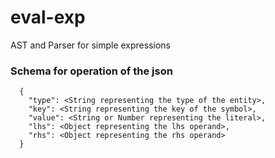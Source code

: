 # eval-exp
AST and Parser for simple expressions

### Schema for operation of the json

```
  {
    "type": <String representing the type of the entity>,
    "key": <String representing the key of the symbol>,
    "value": <String or Number representing the literal>,
    "lhs": <Object representing the lhs operand>,
    "rhs": <Object representing the rhs operand>
  }
  ```
